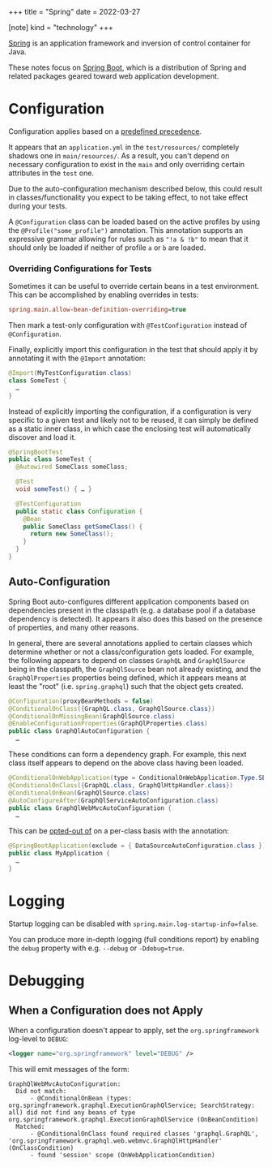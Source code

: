 +++
title = "Spring"
date = 2022-03-27

[note]
kind = "technology"
+++

[Spring](https://spring.io/) is an application framework and inversion of control container for Java.

These notes focus on [Spring Boot](https://spring.io/projects/spring-boot), which is a distribution of Spring and related packages geared toward web application development.

<nav id="toc"></nav>

# Configuration

Configuration applies based on a [predefined precedence](https://docs.spring.io/spring-boot/docs/current/reference/html/features.html#features.external-config).

It appears that an `application.yml` in the `test/resources/` completely shadows one in `main/resources/`. As a result, you can't depend on necessary configuration to exist in the `main` and only overriding certain attributes in the `test` one.

Due to the auto-configuration mechanism described below, this could result in classes/functionality you expect to be taking effect, to not take effect during your tests.

A `@Configuration` class can be loaded based on the active profiles by using the `@Profile("some_profile")` annotation. This annotation supports an expressive grammar allowing for rules such as `"!a & !b"` to mean that it should only be loaded if neither of profile `a` or `b` are loaded.

### Overriding Configurations for Tests

Sometimes it can be useful to override certain beans in a test environment. This can be accomplished by enabling overrides in tests:

```ini
spring.main.allow-bean-definition-overriding=true
```

Then mark a test-only configuration with `@TestConfiguration` instead of `@Configuration`.

Finally, explicitly import this configuration in the test that should apply it by annotating it with the `@Import` annotation:

```java
@Import(MyTestConfiguration.class)
class SomeTest {
  …
}
```

Instead of explicitly importing the configuration, if a configuration is very specific to a given test and likely not to be reused, it can simply be defined as a static inner class, in which case the enclosing test will automatically discover and load it.

```java
@SpringBootTest
public class SomeTest {
  @Autowired SomeClass someClass;

  @Test
  void someTest() { … }

  @TestConfiguration
  public static class Configuration {
    @Bean
    public SomeClass getSomeClass() {
      return new SomeClass();
    }
  }
}
```

## Auto-Configuration

Spring Boot auto-configures different application components based on dependencies present in the classpath (e.g. a database pool if a database dependency is detected). It appears it also does this based on the presence of properties, and many other reasons.

In general, there are several annotations applied to certain classes which determine whether or not a class/configuration gets loaded. For example, the following appears to depend on classes `GraphQL` and `GraphQlSource` being in the classpath, the `GraphQlSource` bean not already existing, and the `GraphQlProperties` properties being defined, which it appears means at least the "root" (i.e. `spring.graphql`) such that the object gets created.

```java
@Configuration(proxyBeanMethods = false)
@ConditionalOnClass({GraphQL.class, GraphQlSource.class})
@ConditionalOnMissingBean(GraphQlSource.class)
@EnableConfigurationProperties(GraphQlProperties.class)
public class GraphQlAutoConfiguration {
  …
```

These conditions can form a dependency graph. For example, this next class itself appears to depend on the above class having been loaded.

```java
@ConditionalOnWebApplication(type = ConditionalOnWebApplication.Type.SERVLET)
@ConditionalOnClass({GraphQL.class, GraphQlHttpHandler.class})
@ConditionalOnBean(GraphQlSource.class)
@AutoConfigureAfter(GraphQlServiceAutoConfiguration.class)
public class GraphQlWebMvcAutoConfiguration {
  …
```

This can be [opted-out of](https://docs.spring.io/spring-boot/docs/current/reference/html/using.html#using.auto-configuration.disabling-specific) on a per-class basis with the annotation:

```java
@SpringBootApplication(exclude = { DataSourceAutoConfiguration.class })
public class MyApplication {
  …
}
```

# Logging

Startup logging can be disabled with `spring.main.log-startup-info=false`.

You can produce more in-depth logging (full conditions report) by enabling the `debug` property with e.g. `--debug` or `-Ddebug=true`.

# Debugging

## When a Configuration does not Apply

When a configuration doesn't appear to apply, set the `org.springframework` log-level to `DEBUG`:

```xml
<logger name="org.springframework" level="DEBUG" />
```

This will emit messages of the form:

```
GraphQlWebMvcAutoConfiguration:
  Did not match:
      - @ConditionalOnBean (types: org.springframework.graphql.ExecutionGraphQlService; SearchStrategy: all) did not find any beans of type org.springframework.graphql.ExecutionGraphQlService (OnBeanCondition)
  Matched:
      - @ConditionalOnClass found required classes 'graphql.GraphQL', 'org.springframework.graphql.web.webmvc.GraphQlHttpHandler' (OnClassCondition)
      - found 'session' scope (OnWebApplicationCondition)
```
